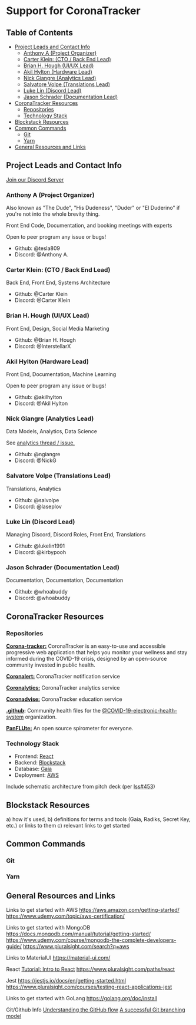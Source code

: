 # Support for CoronaTracker

## Table of Contents

<!-- TOC -->

- [Project Leads and Contact Info](#project-leads-and-contact-info)
  - [Anthony A (Project Organizer)](#anthony-a-project-organizer)
  - [Carter Klein: (CTO / Back End Lead)](#carter-klein-cto--back-end-lead)
  - [Brian H. Hough (UI/UX Lead)](#brian-h-hough-uiux-lead)
  - [Akil Hylton (Hardware Lead)](#akil-hylton-hardware-lead)
  - [Nick Giangre (Analytics Lead)](#nick-giangre-analytics-lead)
  - [Salvatore Volpe (Translations Lead)](#salvatore-volpe-translations-lead)
  - [Luke Lin (Discord Lead)](#luke-lin-discord-lead)
  - [Jason Schrader (Documentation Lead)](#jason-schrader-documentation-lead)
- [CoronaTracker Resources](#coronatracker-resources)
  - [Repositories](#repositories)
  - [Technology Stack](#technology-stack)
- [Blockstack Resources](#blockstack-resources)
- [Common Commands](#common-commands)
  - [Git](#git)
  - [Yarn](#yarn)
- [General Resources and Links](#general-resources-and-links)

<!-- /TOC -->

## Project Leads and Contact Info

[Join our Discord Server](https://discord.gg/pPERUuv)

### Anthony A (Project Organizer)

Also known as "The Dude", "His Dudeness", "Duder" or "El Duderino" if you're not into the whole brevity thing.

Front End Code, Documentation, and booking meetings with experts

Open to peer program any issue or bugs!

- Github: @tesla809
- Discord: @Anthony A.

### Carter Klein: (CTO / Back End Lead)

Back End, Front End, Systems Architecture

- Github: @Carter Klein
- Discord: @Carter Klein

### Brian H. Hough (UI/UX Lead)

Front End, Design, Social Media Marketing

- Github: @Brian H. Hough
- Discord: @InterstellarX

### Akil Hylton (Hardware Lead)

Front End, Documentation, Machine Learning

Open to peer program any issue or bugs!

- Github: @akilhylton
- Discord: @Akil Hylton

### Nick Giangre (Analytics Lead)

Data Models, Analytics, Data Science

See [analytics thread / issue.](https://github.com/COVID-19-electronic-health-system/Corona-tracker/issues/51)

- Github: @ngiangre
- Discord: @NickG

### Salvatore Volpe (Translations Lead)

Translations, Analytics

- Github: @salvolpe
- Discord: @laseplov

### Luke Lin (Discord Lead)

Managing Discord, Discord Roles, Front End, Translations

- Github: @lukelin1991
- Discord: @kirbypooh

### Jason Schrader (Documentation Lead)

Documentation, Documentation, Documentation

- Github: @whoabuddy
- Discord: @whoabuddy

## CoronaTracker Resources

### Repositories

__[Corona-tracker:]()__ CoronaTracker is an easy-to-use and accessible progressive web application that helps you monitor your wellness and stay informed during the COVID-19 crisis, designed by an open-source community invested in public health.

__[Coronalert:]()__ CoronaTracker notification service

__[Coronalytics:]()__ CoronaTracker analytics service

__[Coronadvise:]()__ CoronaTracker education service

__[.github](https://github.com/COVID-19-electronic-health-system/.github):__ Community health files for the [@COVID-19-electronic-health-system](https://github.com/COVID-19-electronic-health-system) organization.

__[PanFLUte:](https://github.com/COVID-19-electronic-health-system/PanFLUte)__ An open source spirometer for everyone.

### Technology Stack

- Frontend: [React](https://github.com/facebook/react)
- Backend: [Blockstack](https://blockstack.org/about)
- Database: [Gaia](https://github.com/blockstack/gaia)
- Deployment: [AWS](https://aws.amazon.com/)

Include schematic architecture from pitch deck (per [Iss#453](https://github.com/COVID-19-electronic-health-system/Corona-tracker/issues/453))

## Blockstack Resources

a) how it's used,
b) definitions for terms and tools (Gaia, Radiks, Secret Key, etc.) or links to them
c) relevant links to get started

## Common Commands

### Git

### Yarn

## General Resources and Links

Links to get started with AWS
https://aws.amazon.com/getting-started/
https://www.udemy.com/topic/aws-certification/

Links to get started with MongoDB
https://docs.mongodb.com/manual/tutorial/getting-started/
https://www.udemy.com/course/mongodb-the-complete-developers-guide/
https://www.pluralsight.com/search?q=aws

Links to MaterialUI
https://material-ui.com/

React
[Tutorial: Intro to React](https://reactjs.org/tutorial/tutorial.html)
https://www.pluralsight.com/paths/react

Jest
https://jestjs.io/docs/en/getting-started.html
https://www.pluralsight.com/courses/testing-react-applications-jest

Links to get started with GoLang
https://golang.org/doc/install

Git/Github Info
[Understanding the GitHub flow](https://guides.github.com/introduction/flow/)
[A successful Git branching model](https://nvie.com/posts/a-successful-git-branching-model/)
